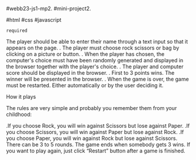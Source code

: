 #webb23-js1-mp2. 
#mini-project2.

#html
#css
#javascript

    required
   
The player should be able to enter their name through a text input so that it appears on the page.
. The player must choose rock scissors or bag by clicking on a picture or button.
. When the player has chosen, the computer's choice must have been randomly generated and displayed in the browser together with the player's choice.
. The player and computer score should be displayed in the browser.
. First to 3 points wins. The winner will be presented in the browser.
. When the game is over, the game must be restarted. Either automatically or by the user deciding it.

 How it plays

The rules are very simple and probably you remember them from your childhood:

.If you choose Rock, you will win against Scissors but lose against Paper.
.If you choose Scissors, you will win against Paper but lose against Rock.
.If you choose Paper, you will win against Rock but lose against Scissors.
There can be 3 to 5 rounds. The game ends when somebody gets 3 wins. If you want to play again, just click “Restart” button after a game is finished.
